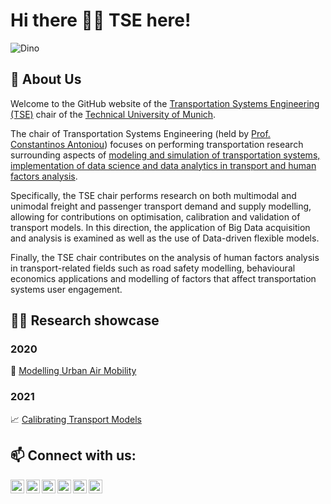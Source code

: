 <!--

**Here are some ideas to get you started:**

🙋‍♀️ A short introduction - what is your organization all about?
🌈 Contribution guidelines - how can the community get involved?
👩‍💻 Useful resources - where can the community find your docs? Is there anything else the community should know?
🍿 Fun facts - what does your team eat for breakfast?
🧙 Remember, you can do mighty things with the power of [Markdown](https://docs.github.com/github/writing-on-github/getting-started-with-writing-and-formatting-on-github/basic-writing-and-formatting-syntax)
-->




# Hi there 👋🏻 TSE here!

![Dino](https://media-exp1.licdn.com/dms/image/C4E16AQHnBYerA8uoGg/profile-displaybackgroundimage-shrink_350_1400/0/1654112601485?e=1666828800&v=beta&t=F4MEskomU50f2WPAotOdDYzaJQpLKOEBfY0xuTiqfHU)

## 🏫 About Us

Welcome to the GitHub website of the [Transportation Systems Engineering (TSE)](https://www.mos.ed.tum.de/en/vvs/home/) chair of the [Technical University of Munich](https://www.tum.de/).

The chair of Transportation Systems Engineering (held by [Prof. Constantinos Antoniou](https://www.mos.ed.tum.de/en/vvs/mitarbeiter/constantinos-antoniou/)) focuses on performing transportation research surrounding aspects of [modeling and simulation of transportation systems, implementation of data science and data analytics in transport and human factors analysis](https://www.mos.ed.tum.de/en/vvs/research/research-groups/).

Specifically, the TSE chair performs research on both multimodal and unimodal freight and passenger transport demand and supply modelling, allowing for contributions on optimisation, calibration and validation of transport models. In this direction, the application of Big Data acquisition and analysis is examined as well as the use of Data-driven flexible models.

Finally, the TSE chair contributes on the analysis of human factors analysis in transport-related fields such as road safety modelling, behavioural economics applications and modelling of factors that affect transportation systems user engagement.


## 👨‍🏫 Research showcase
### 2020
🚁 [Modelling Urban Air Mobility](https://www.mos.ed.tum.de/en/vvs/forschung/schaukasten/modeling-urban-air-mobility/)
### 2021
📈 [Calibrating Transport Models](https://www.mos.ed.tum.de/en/vvs/forschung/schaukasten/calibrating-transport-models/)


## 📫 Connect with us:
[<img align="left" alt="codeSTACKr | LinkedIn" width="22px" src="https://cdn.jsdelivr.net/npm/simple-icons@v3/icons/linkedin.svg" />][linkedin]
[<img align="left" alt="codeSTACKr | Gmail" width="22px" src="https://cdn.jsdelivr.net/npm/simple-icons@v3/icons/gmail.svg" />][gmail]
[<img align="left" alt="codeSTACKr | Facebook" width="22px" src="https://cdn.jsdelivr.net/npm/simple-icons@v3/icons/facebook.svg" />][facebook]

[<img align="left" alt="codeSTACKr | Instagram" width="22px" src="https://cdn.jsdelivr.net/npm/simple-icons@v3/icons/instagram.svg" />][instagram]
[<img align="left" alt="codeSTACKr | YouTube" width="22px" src="https://cdn.jsdelivr.net/npm/simple-icons@v3/icons/youtube.svg" />][youtube]
[<img align="left" alt="codeSTACKr | Twitter" width="22px" src="https://cdn.jsdelivr.net/npm/simple-icons@v3/icons/twitter.svg" />][twitter]


[linkedin]: https://www.linkedin.com/company/tum-chair-of-transportation-systems-engineering-tse/
[gmail]: mailto:c.antoniou@tum.de
[facebook]: https://www.facebook.com/

[instagram]: https://instagram.com/
[youtube]: https://youtube.com/
[twitter]: https://twitter.com/

<br />
